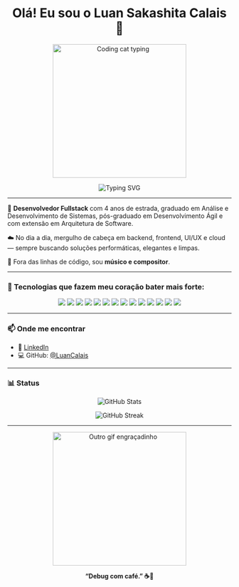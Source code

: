 <h1 align="center">Olá! Eu sou o Luan Sakashita Calais 👋</h1>

<p align="center">
  <img src="https://media.giphy.com/media/LmNwrBhejkK9EFP504/giphy.gif" width="300" alt="Coding cat typing" />
</p>

<p align="center">
  <img src="https://readme-typing-svg.demolab.com?font=Fira+Code&size=22&pause=1000&color=F97316&center=true&vCenter=true&multiline=true&width=800&height=80&lines=Desenvolvedor+Fullstack+%F0%9F%92%BB;Apaixonado+por+Clean+Code+e+boa+arquitetura+%F0%9F%92%A1;Cloud+%7C+UI%2FUX+%7C+M%C3%BAsico+%F0%9F%8E%B5" alt="Typing SVG" />
</p>


---

🎯 **Desenvolvedor Fullstack** com 4 anos de estrada, graduado em Análise e Desenvolvimento de Sistemas, pós-graduado em Desenvolvimento Ágil e com extensão em Arquitetura de Software.

☁️ No dia a dia, mergulho de cabeça em backend, frontend, UI/UX e cloud — sempre buscando soluções performáticas, elegantes e limpas.

🎵 Fora das linhas de código, sou **músico e compositor**.

---

### 🚀 Tecnologias que fazem meu coração bater mais forte:

<div align="center">
  <img src="https://img.shields.io/badge/-React-61DAFB?style=for-the-badge&logo=react&logoColor=000000" />
  <img src="https://img.shields.io/badge/-ReactNative-61DAFB?style=for-the-badge&logo=react&logoColor=000000" />
  <img src="https://img.shields.io/badge/-VueJs-4FC08D?style=for-the-badge&logo=vue.js&logoColor=fff" />
  <img src="https://img.shields.io/badge/-NodeJs-339933?style=for-the-badge&logo=node.js&logoColor=fff" />
  <img src="https://img.shields.io/badge/-Sequelize-52B0E7?style=for-the-badge&logo=sequelize&logoColor=fff" />
  <img src="https://img.shields.io/badge/-ExpressJs-000000?style=for-the-badge&logo=express&logoColor=fff" />
  <img src="https://img.shields.io/badge/-JavaScript-F7DF1E?style=for-the-badge&logo=javascript&logoColor=000" />
  <img src="https://img.shields.io/badge/-Java-007396?style=for-the-badge&logo=java&logoColor=fff" />
  <img src="https://img.shields.io/badge/-Docker-2496ED?style=for-the-badge&logo=docker&logoColor=fff" />
  <img src="https://img.shields.io/badge/-AWS-232F3E?style=for-the-badge&logo=amazon-aws&logoColor=fff" />
  <img src="https://img.shields.io/badge/-MongoDB-47A248?style=for-the-badge&logo=mongodb&logoColor=fff" />
  <img src="https://img.shields.io/badge/-PostgreSQL-4169E1?style=for-the-badge&logo=postgresql&logoColor=fff" />
  <img src="https://img.shields.io/badge/-MySQL-4479A1?style=for-the-badge&logo=mysql&logoColor=fff" />
  <img src="https://img.shields.io/badge/-Figma-F24E1E?style=for-the-badge&logo=figma&logoColor=fff" />
</div>

---

### 📫 Onde me encontrar

- 💼 [LinkedIn](https://www.linkedin.com/in/luan-s-calais-186104217/)
- 💻 GitHub: [@LuanCalais](https://github.com/luanscalais)

---

### 📊 Status 

<p align="center">
  <img src="https://github-readme-stats.vercel.app/api?username=LuanCalais&show_icons=true&theme=radical&count_private=true" alt="GitHub Stats" />
</p>
<p align="center">
  <img src="https://github-readme-streak-stats.herokuapp.com/?user=LuanCalais&theme=radical" alt="GitHub Streak" />
</p>

---

<p align="center">
  <img src="https://media.giphy.com/media/26ufdipQqU2lhNA4g/giphy.gif" width="300" alt="Outro gif engraçadinho" />
</p>

<p align="center"><strong>“Debug com café.” ☕🚀</strong></p>
